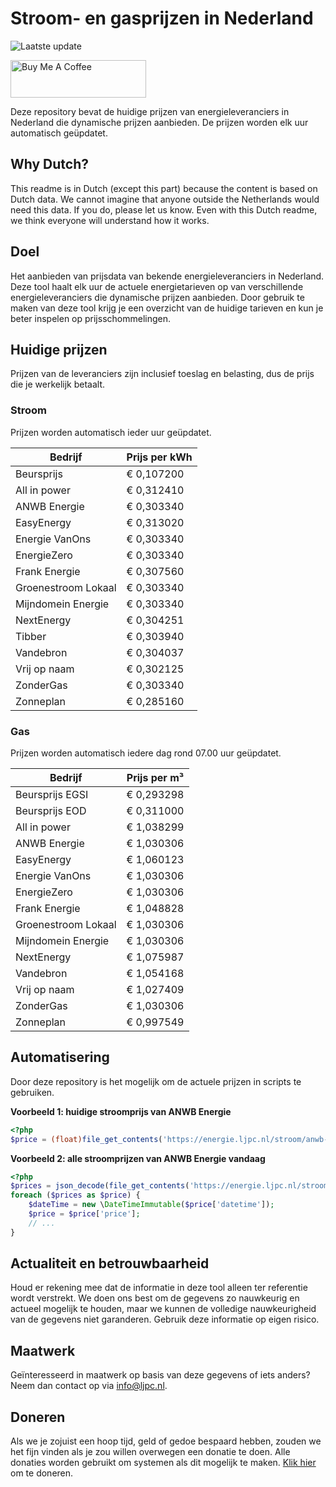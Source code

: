 # Stroom- en gasprijzen in Nederland

![Laatste update](https://img.shields.io/badge/laatste%20update-2023--06--12%2006%3A00%20CET-brightgreen)

<a href="https://www.buymeacoffee.com/Lars-" target="_blank"><img src="https://cdn.buymeacoffee.com/buttons/v2/default-orange.png" alt="Buy Me A Coffee" height="60" style="height: 60px !important;width: 217px !important;" ></a>

Deze repository bevat de huidige prijzen van energieleveranciers in Nederland die dynamische prijzen aanbieden. De prijzen worden elk uur automatisch geüpdatet.

## Why Dutch?

This readme is in Dutch (except this part) because the content is based on Dutch data. We cannot imagine that anyone outside the Netherlands would need this data. If you do, please let us know. Even with this Dutch readme, we think
everyone will understand how it works.

## Doel

Het aanbieden van prijsdata van bekende energieleveranciers in Nederland. Deze tool haalt elk uur de actuele energietarieven op van verschillende energieleveranciers die dynamische prijzen aanbieden. Door gebruik te maken van deze tool
krijg je een overzicht van de huidige tarieven en kun je beter inspelen op prijsschommelingen.

## Huidige prijzen

Prijzen van de leveranciers zijn inclusief toeslag en belasting, dus de prijs die je werkelijk betaalt.

### Stroom

Prijzen worden automatisch ieder uur geüpdatet.

 Bedrijf | Prijs per kWh 
---------|---------------
Beursprijs | € 0,107200
All in power | € 0,312410
ANWB Energie | € 0,303340
EasyEnergy | € 0,313020
Energie VanOns | € 0,303340
EnergieZero | € 0,303340
Frank Energie | € 0,307560
Groenestroom Lokaal | € 0,303340
Mijndomein Energie | € 0,303340
NextEnergy | € 0,304251
Tibber | € 0,303940
Vandebron | € 0,304037
Vrij op naam | € 0,302125
ZonderGas | € 0,303340
Zonneplan | € 0,285160


### Gas

Prijzen worden automatisch iedere dag rond 07.00 uur geüpdatet.

 Bedrijf | Prijs per m³ 
---------|--------------
Beursprijs EGSI | € 0,293298
Beursprijs EOD | € 0,311000
All in power | € 1,038299
ANWB Energie | € 1,030306
EasyEnergy | € 1,060123
Energie VanOns | € 1,030306
EnergieZero | € 1,030306
Frank Energie | € 1,048828
Groenestroom Lokaal | € 1,030306
Mijndomein Energie | € 1,030306
NextEnergy | € 1,075987
Vandebron | € 1,054168
Vrij op naam | € 1,027409
ZonderGas | € 1,030306
Zonneplan | € 0,997549


## Automatisering

Door deze repository is het mogelijk om de actuele prijzen in scripts te gebruiken.

**Voorbeeld 1: huidige stroomprijs van ANWB Energie**

```php
<?php
$price = (float)file_get_contents('https://energie.ljpc.nl/stroom/anwb-energie-nu.txt');

```

**Voorbeeld 2: alle stroomprijzen van ANWB Energie vandaag**

```php
<?php
$prices = json_decode(file_get_contents('https://energie.ljpc.nl/stroom/all-in-power-vandaag.json'),true);
foreach ($prices as $price) {
    $dateTime = new \DateTimeImmutable($price['datetime']);
    $price = $price['price'];
    // ...
}
```

## Actualiteit en betrouwbaarheid

Houd er rekening mee dat de informatie in deze tool alleen ter referentie wordt verstrekt. We doen ons best om de gegevens zo nauwkeurig en actueel mogelijk te houden, maar we kunnen de volledige nauwkeurigheid van de gegevens niet
garanderen. Gebruik deze informatie op eigen risico.

## Maatwerk

Geïnteresseerd in maatwerk op basis van deze gegevens of iets anders? Neem dan contact op
via [info@ljpc.nl](mailto:info@ljpc.nl?subject=Energie%20prijzen).

## Doneren

Als we je zojuist een hoop tijd, geld of gedoe bespaard hebben, zouden we het fijn vinden als je zou willen overwegen een
donatie te doen. Alle donaties worden gebruikt om systemen als dit mogelijk te
maken. [Klik hier](https://www.buymeacoffee.com/Lars-) om te doneren.
